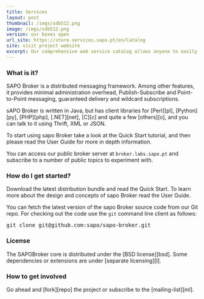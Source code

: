```yaml
---
title: Services
layout: post
thumbnail: /imgs/sdb512.png
image: /imgs/sdb512.png
version: our boxes open
url_site: https://store.services.sapo.pt/en/Catalog
site: visit project website 
excerpt: Our comprehensive web service catalog allows anyone to easily create rich web applications that leverage the same APIs we use for developing our own services - and the platform that supports it is going commercial.
---
```



### What is it?

SAPO Broker is a distributed messaging framework. Among other features, it provides minimal administration overhead, Publish-Subscribe and Point-to-Point messaging, guaranteed delivery and wildcard subscriptions.

sAPO Broker is written in Java, but has client libraries for [Perl][pl], [Python][py], [PHP][php], [.NET][net], [C][c] and quite a few [others][o], and you can talk to it using Thrift, XML or JSON.

To start using <span class="podium">sapo</span> Broker take a look at the Quick Start tutorial, and then please read the User Guide for more in depth information.

You can access our public broker server at <code>broker.labs.sapo.pt</code> and subscribe to a number of public topics to experiment with.

### How do I get started?

Download the latest distribution bundle and read the Quick Start. To learn more about the design and concepts of <span class="podium">sapo</span> Broker read the User Guide.

You can fetch the latest version of the <span class="podium">sapo</span> Broker source code from our Git repo. For checking out the code use the <code>git</code> command line client as follows:

<pre class="prettyprint">
git clone git@github.com:sapo/sapo-broker.git
</pre>

### License

The SAPOBroker core is distributed under the [BSD license][bsd]. Some dependencies or extensions are under [separate licensing][l].

### How to get involved

Go ahead and [fork][repo] the project or subscribe to the [mailing-list][ml].



